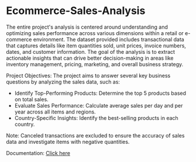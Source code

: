 # Ecommerce-Sales-Analysis

The entire project's analysis is centered around understanding and optimizing sales performance across various dimensions within a retail or e-commerce environment. The dataset provided includes transactional data that captures details like item quantities sold, unit prices, invoice numbers, dates, and customer information. The goal of the analysis is to extract actionable insights that can drive better decision-making in areas like inventory management, pricing, marketing, and overall business strategy.

Project Objectives:
  The project aims to answer several key business questions by analyzing the sales data, such as:

- Identify Top-Performing Products: Determine the top 5 products based on total sales.
- Evaluate Sales Performance: Calculate average sales per day and per year across all items and regions.
- Country-Specific Insights: Identify the best-selling products in each country.

Note: Canceled transactions are excluded to ensure the accuracy of sales data and investigate items with negative quantities.

Documentation: [Click here](https://noisy-bill-238.notion.site/Ecommerce-Transactions-d6ad8b8f639145868cd9248a9dbfb0e4)
